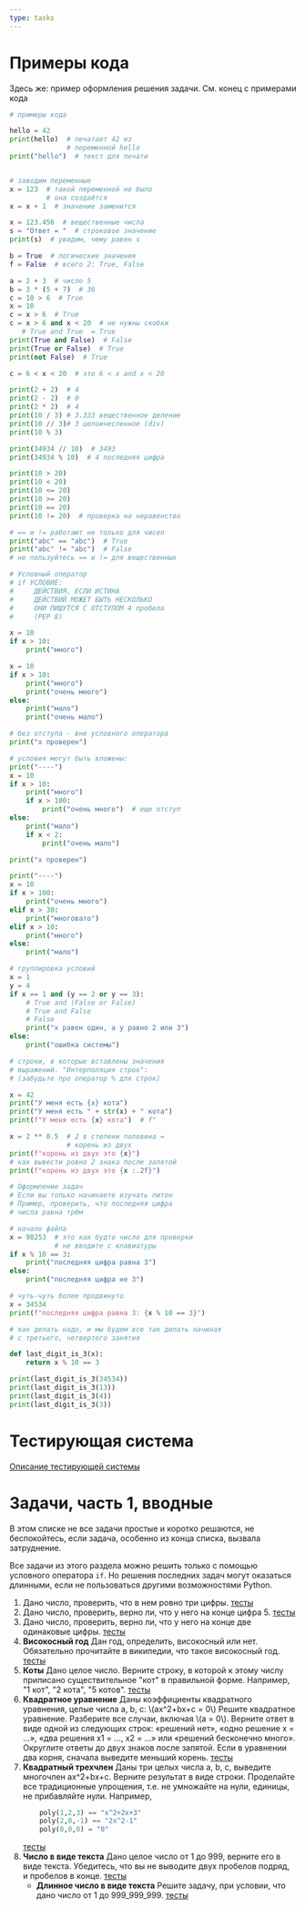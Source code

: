 ```yaml
---
type: tasks
---
```


# Примеры кода

Здесь же: пример оформления решения задачи. См. конец с примерами кода

```python
# примеры кода

hello = 42
print(hello)  # печатает 42 из
              # переменной hello
print("hello")  # текст для печати


# заводим переменные
x = 123  # такой переменной не было
         # она создаётся
x = x + 1  # значение заменится

x = 123.456  # вещественные числа
s = "Ответ = "  # строковое значение
print(s)  # увидим, чему равен s

b = True  # логические значения
f = False  # всего 2: True, False

a = 2 + 3  # число 5
b = 3 * (5 + 7)  # 36
с = 10 > 6  # True
x = 10
c = x > 6  # True
c = x > 6 and x < 20  # не нужны скобки
   # True and True  = True
print(True and False)  # False
print(True or False)  # True
print(not False)  # True

c = 6 < x < 20  # это 6 < x and x < 20

print(2 + 2)  # 4
print(2 - 2)  # 0
print(2 * 2)  # 4
print(10 / 3) # 3.333 вещественное деление
print(10 // 3)# 3 целоичесленное (div)
print(10 % 3)

print(34934 // 10)  # 3493
print(34934 % 10)  # 4 последняя цифра

print(10 > 20)
print(10 < 20)
print(10 <= 20)
print(10 >= 20)
print(10 == 20)  
print(10 != 20)  # проверка на неравенство

# == и != работают не только для чисел
print("abc" == "abc")  # True
print("abc" != "abc")  # False
# не пользуйтесь == и != для вещественных

# Условный оператор
# if УСЛОВИЕ:
#     ДЕЙСТВИЯ, ЕСЛИ ИСТИНА
#     ДЕЙСТВИЙ МОЖЕТ БЫТЬ НЕСКОЛЬКО
#     ОНИ ПИШУТСЯ С ОТСТУПОМ 4 пробела
#     (PEP 8)

x = 10
if x > 10:
    print("много")

x = 10
if x > 10:
    print("много")
    print("очень много")
else:
    print("мало")
    print("очень мало")

# без отступа - вне условного оператора
print("x проверен")

# условия могут быть вложены:
print("----")
x = 10
if x > 10:
    print("много")
    if x > 100:
        print("очень много")  # еще отступ
else:
    print("мало")
    if x < 2:
        print("очень мало")

print("x проверен")

print("----")
x = 10
if x > 100:
    print("очень много")
elif x > 30:
    print("многовато")
elif x > 10:
    print("много")
else:
    print("мало")

# группировка условий
x = 1
y = 4
if x == 1 and (y == 2 or y == 3):
    # True and (False or False)
    # True and False
    # False
    print("x равен один, а y равно 2 или 3")
else:
    print("ошибка системы")

# строки, в которые вставлены значения
# выражений. "Интерполяция строк":
# (забудьте про оператор % для строк)

x = 42
print("У меня есть {x} кота")
print("У меня есть " + str(x) + " кота")
print(f"У меня есть {x} кота")  # f"

x = 2 ** 0.5  # 2 в степени половина =
              # корень из двух
print(f"корень из двух это {x}")
# как вывести ровно 2 знака после запятой
print(f"корень из двух это {x :.2f}")

# Оформление задач
# Если вы только начинаете изучать питон
# Пример, проверить, что последняя цифра
# числа равна трём

# начало файла
x = 98253  # это как будто число для проверки
           # не вводите с клавиатуры
if x % 10 == 3:
    print("последняя цифра равна 3")
else:
    print("последняя цифра не 3")

# чуть-чуть более продвинуто
x = 34534
print(f"последняя цифра равна 3: {x % 10 == 3}")

# как делать надо, и мы будем все так делать начиная
# с третьего, четвертого занятия

def last_digit_is_3(x):
    return x % 10 == 3

print(last_digit_is_3(34534))
print(last_digit_is_3(13))
print(last_digit_is_3(4))
print(last_digit_is_3(3))
```

# Тестирующая система
[Описание тестирующей системы](../21fall/prog_basics/test-system/test-system.md)

# Задачи, часть 1, вводные

В этом списке не все задачи простые и коротко решаются, не беспокойтесь, если задача, особенно из конца списка, вызвала затруднение.

Все задачи из этого раздела можно решить только с помощью условного оператора `if`. Но решения последних задач могут оказаться длинными, если не пользоваться другими возможностями Python. 

1. Дано число, проверить, что в нем ровно три цифры. [тесты](../21fall/prog_basics/test-system/tests/has_3_digits.json.gz)
2. Дано число, проверить, верно ли, что у него на конце цифра 5. [тесты](../21fall/prog_basics/test-system/tests/last_is_5.json.gz)
3. Дано число, проверить, верно ли, что у него на конце две одинаковые цифры. [тесты](../21fall/prog_basics/test-system/tests/last_digits_are_similar.json.gz)
4. **Високосный год** Дан год, определить, високосный или нет. Обязательно прочитайте в википедии, что такое високосный год. [тесты](../21fall/prog_basics/test-system/tests/is_leap.json.gz)
5. **Коты** Дано целое число. Верните строку, в которой к этому числу приписано существительное "кот"
   в правильной форме. Например, "1 кот", "2 кота", "5 котов". [тесты](../21fall/prog_basics/test-system/tests/cats.json.gz)
6. **Квадратное уравнение** Даны коэффициенты квадратного уравнения, целые числа a, b, c: \\(ax^2+bx+c = 0\\) Решите квадратное уравнение. 
   Разберите все случаи, включая \\(a = 0\\). Верните ответ в виде одной из следующих строк: «решений нет», «одно решение x = ...»,
   «два решения x1 = ..., x2 = ...» или «решений бесконечно много». Округлите ответы до двух знаков после запятой.
   Если в уравнении два корня, сначала выведите меньший корень.
 [тесты](../21fall/prog_basics/test-system/tests/quadratic_equation.json.gz)
8. **Квадратный трехчлен** Даны три целых числа a, b, с, выведите многочлен ax^2+bx+с. Верните результат в виде строки.
   Проделайте все традиционные упрощения, т.е. не умножайте на нули, единицы, не прибавляйте нули. Например,
    ```python
        poly(1,2,3) == "x^2+2x+3"
        poly(2,0,-1) == "2x^2-1"
        poly(0,0,0) = "0"
    ```
   [тесты](../21fall/prog_basics/test-system/tests/poly.json.gz)
9. **Число в виде текста** Дано целое число от 1 до 999, верните его в виде текста. Убедитесь, что вы не выводите двух пробелов подряд,
   и пробелов в конце. [тесты](../21fall/prog_basics/test-system/tests/number_to_string_short.json.gz)
    * **Длинное число в виде текста** Решите задачу, при условии, что дано число от 1 до 999_999_999. [тесты](../21fall/prog_basics/test-system/tests/number_to_string.json.gz)